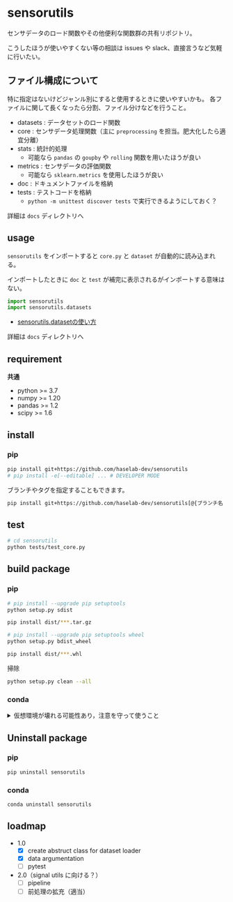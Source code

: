 # sensorutils

センサデータのロード関数やその他便利な関数群の共有リポジトリ。

こうしたほうが使いやすくない等の相談は issues や slack、直接言うなど気軽に行いたい。

## ファイル構成について

特に指定はないけどジャンル別にすると使用するときに使いやすいかも。
各ファイルに関して長くなったら分割、ファイル分けなどを行うこと。

* datasets  : データセットのロード関数
* core      : センサデータ処理関数（主に `preprocessing` を担当。肥大化したら適宜分離）
* stats     : 統計的処理
    * 可能なら `pandas` の `goupby` や `rolling` 関数を用いたほうが良い
* metrics   : センサデータの評価関数
    * 可能なら `sklearn.metrics` を使用したほうが良い
* doc       : ドキュメントファイルを格納
* tests     : テストコードを格納
    * `python -m unittest discover tests` で実行できるようにしておく？

詳細は `docs` ディレクトリへ

## usage

`sensorutils` をインポートすると `core.py` と `dataset` が自動的に読み込まれる。

インポートしたときに `doc` と `test` が補完に表示されるがインポートする意味はない。

```python
import sensorutils
import sensorutils.datasets
```

* [sensorutils.datasetの使い方](doc/samples)

詳細は `docs` ディレクトリへ

## requirement

**共通**
* python >= 3.7
* numpy >= 1.20
* pandas >= 1.2
* scipy >= 1.6

## install

### pip

```bash
pip install git+https://github.com/haselab-dev/sensorutils
# pip install -e[--editable] ... # DEVELOPER MODE
```

ブランチやタグを指定することもできます。
```bash
pip install git+https://github.com/haselab-dev/sensorutils[@{ブランチ名 | タグ名}]
```

## test

```bash
# cd sensorutils
python tests/test_core.py
```

## build package

### pip

```bash
# pip install --upgrade pip setuptools
python setup.py sdist

pip install dist/***.tar.gz
```

```bash
# pip install --upgrade pip setuptools wheel
python setup.py bdist_wheel

pip install dist/***.whl
```

掃除

```bash
python setup.py clean --all
```

### conda

<details>
<summary>仮想環境が壊れる可能性あり，注意を守って使うこと</summary>
<span style="color: red;">注意：`conda-build`を`base`環境以外にインストールすると`conda-build`がインストールされた環境のパスがおかしくなる可能性があり</span>

`conda-build`を`base`環境にインストールすればその他の環境でも使えるうえ，おそらくパスのバグは起きない．

#### with recipe

conda packageはビルド用のrecipeを用意して作成する．

```bash
git clone <sensorutils url>
cd sensorutils

conda activate base 
# conda install conda-build # or conda install -n base conda-build
conda build recipe

conda install --use-local sensorutils
# conda install -c file:///C:/Users/{name}/Miniconda3/conda-bld sensorutils
```
Windowsだと `%USERPROFILE%\Miniconda3\conda-bld` 配下にファイルができる.
以下のコマンドで確認することも可能．
```
conda build recipe --output
```

#### without recipe (未検証)

```bash
python setup.py bdist_conda
```

掃除

```bash
conda build purge # not delete conda package
conda build purge-all # delete conda package
```

</details>

## Uninstall package

### pip

```bash
pip uninstall sensorutils
```

### conda

```bash
conda uninstall sensorutils
```

## loadmap

* 1.0
   * [x] create abstruct class for dataset loader
   * [x] data argumentation
   * [ ] pytest
* 2.0（signal utils に向ける？）
   * [ ] pipeline
   * [ ] 前処理の拡充（適当）

